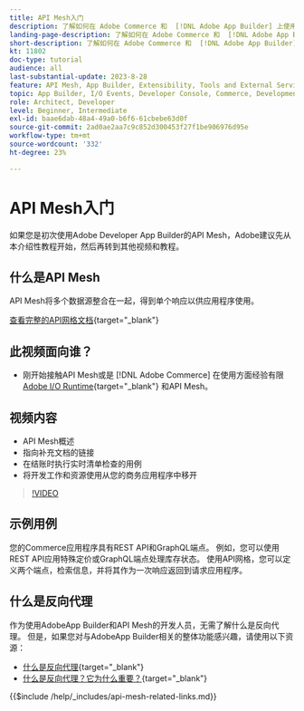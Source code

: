 ```yaml
---
title: API Mesh入门
description: 了解如何在 Adobe Commerce 和  [!DNL Adobe App Builder] 上使用 API Mesh。了解如何安装 Adobe App Builder、使用项目、创建 graphql 反向代理等等。
landing-page-description: 了解如何在 Adobe Commerce 和  [!DNL Adobe App Builder] 上使用 API Mesh。了解如何安装 Adobe IO、处理项目、创建 graphql 反向代理等等。
short-description: 了解如何在 Adobe Commerce 和  [!DNL Adobe App Builder] 上使用 API Mesh。了解如何安装 Adobe IO、处理项目、创建 graphql 反向代理等等。
kt: 11802
doc-type: tutorial
audience: all
last-substantial-update: 2023-8-28
feature: API Mesh, App Builder, Extensibility, Tools and External Services, Backend Development
topic: App Builder, I/O Events, Developer Console, Commerce, Development, Integrations
role: Architect, Developer
level: Beginner, Intermediate
exl-id: baae6dab-48a4-49a0-b6f6-61cbebe63d0f
source-git-commit: 2ad0ae2aa7c9c852d300453f27f1be906976d95e
workflow-type: tm+mt
source-wordcount: '332'
ht-degree: 23%

---
```


# API Mesh入门

如果您是初次使用Adobe Developer App Builder的API Mesh，Adobe建议先从本介绍性教程开始，然后再转到其他视频和教程。

## 什么是API Mesh

API Mesh将多个数据源整合在一起，得到单个响应以供应用程序使用。

[查看完整的API网格文档](https://developer.adobe.com/graphql-mesh-gateway/gateway/overview/){target="_blank"}

## 此视频面向谁？

* 刚开始接触API Mesh或是 [!DNL Adobe Commerce] 在使用方面经验有限 [Adobe I/O Runtime](https://developer.adobe.com/runtime/docs/guides/overview/){target="_blank"} 和API Mesh。

## 视频内容

* API Mesh概述
* 指向补充文档的链接
* 在结账时执行实时清单检查的用例
* 将开发工作和资源使用从您的商务应用程序中移开

>[!VIDEO](https://video.tv.adobe.com/v/3417534?quality=12&learn=on)

## 示例用例

您的Commerce应用程序具有REST API和GraphQL端点。 例如，您可以使用REST API应用特殊定价或GraphQL端点处理库存状态。 使用API网格，您可以定义两个端点，检索信息，并将其作为一次响应返回到请求应用程序。

## 什么是反向代理

作为使用AdobeApp Builder和API Mesh的开发人员，无需了解什么是反向代理。 但是，如果您对与AdobeApp Builder相关的整体功能感兴趣，请使用以下资源：

* [什么是反向代理](https://www.imperva.com/learn/performance/reverse-proxy/){target="_blank"}
* [什么是反向代理？它为什么重要？](https://blog.hubspot.com/website/reverse-proxy){target="_blank"}

{{$include /help/_includes/api-mesh-related-links.md}}
